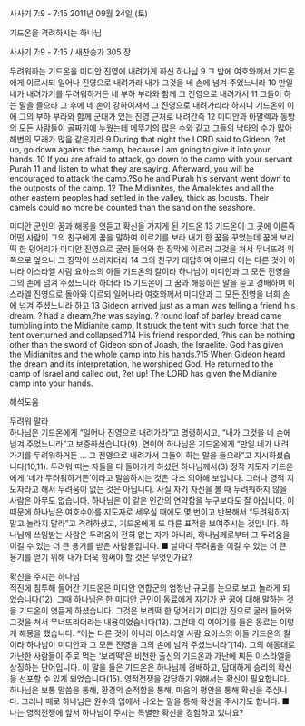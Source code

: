 사사기 7:9 - 7:15 
2011년 09월 24일 (토)

기드온을 격려하시는 하나님



사사기 7:9 - 7:15 / 새찬송가 305 장


두려워하는 기드온을 미디안 진영에 내려가게 하신 하나님
9 그 밤에 여호와께서 기드온에게 이르시되 일어나 진영으로 내려가라 내가 그것을 네 손에 넘겨 주었느니라 10 만일 네가 내려가기를 두려워하거든 네 부하 부라와 함께 그 진영으로 내려가서 11 그들이 하는 말을 들으라 그 후에 네 손이 강하여져서 그 진영으로 내려가리라 하시니 기드온이 이에 그의 부하 부라와 함께 군대가 있는 진영 근처로 내려간즉 12 미디안과 아말렉과 동방의 모든 사람들이 골짜기에 누웠는데 메뚜기의 많은 수와 같고 그들의 낙타의 수가 많아 해변의 모래가 많음 같은지라
9 During that night the LORD said to Gideon, ?et up, go down against the camp, because I am going to give it into your hands. 10 If you are afraid to attack, go down to the camp with your servant Purah 11 and listen to what they are saying. Afterward, you will be encouraged to attack the camp.?So he and Purah his servant went down to the outposts of the camp. 12 The Midianites, the Amalekites and all the other eastern peoples had settled in the valley, thick as locusts. Their camels could no more be counted than the sand on the seashore.

미디안 군인의 꿈과 해몽을 엿듣고 확신을 가지게 된 기드온
13 기드온이 그 곳에 이른즉 어떤 사람이 그의 친구에게 꿈을 말하여 이르기를 보라 내가 한 꿈을 꾸었는데 꿈에 보리떡 한 덩어리가 미디안 진영으로 굴러 들어와 한 장막에 이르러 그것을 쳐서 무너뜨려 위쪽으로 엎으니 그 장막이 쓰러지더라 14 그의 친구가 대답하여 이르되 이는 다른 것이 아니라 이스라엘 사람 요아스의 아들 기드온의 칼이라 하나님이 미디안과 그 모든 진영을 그의 손에 넘겨 주셨느니라 하더라 15 기드온이 그 꿈과 해몽하는 말을 듣고 경배하며 이스라엘 진영으로 돌아와 이르되 일어나라 여호와께서 미디안과 그 모든 진영을 너희 손에 넘겨 주셨느니라 하고
13 Gideon arrived just as a man was telling a friend his dream. ? had a dream,?he was saying. ? round loaf of barley bread came tumbling into the Midianite camp. It struck the tent with such force that the tent overturned and collapsed.?14 His friend responded, ?his can be nothing other than the sword of Gideon son of Joash, the Israelite. God has given the Midianites and the whole camp into his hands.?15 When Gideon heard the dream and its interpretation, he worshiped God. He returned to the camp of Israel and called out, ?et up! The LORD has given the Midianite camp into your hands.

해석도움





두려워 말라  
하나님은 기드온에게 “일어나 진영으로 내려가라”고 명령하시고, “내가 그것을 네 손에 넘겨 주었느니라”고 보증하셨습니다(9). 연이어 하나님은 기드온에게 “만일 네가 내려가기를 두려워하거든 … 그 진영으로 내려가서 그들이 하는 말을 들으라”고 지시하셨습니다(10,11). 두려워 떠는 자들을 다 돌아가게 하셨던 하나님께서(3) 정작 지도자 기드온에게 ‘네가 두려워하거든’이라고 말씀하시는 것은 다소 의아해 보입니다. 그러나 영적 지도자라고 해서 두려움이 없는 것은 아닙니다. 사실 자기 자신을 볼 때 두려워하지 않을 사람은 아무도 없습니다. 하나님은 이 같은 인간의 연약함을 누구보다도 잘 아십니다. 이 때문에 하나님은 여호수아를 지도자로 세우실 때에도 몇 번이고 반복해서 “두려워하지 말고 놀라지 말라”고 격려하셨고, 기드온에게 또 다른 표적을 보여주시는 것입니다. 하나님께 쓰임받는 사람은 두려움이 전혀 없는 자가 아니라, 하나님께로부터 그 두려움을 이길 수 있는 더 큰 용기를 받은 사람들입니다.
■ 날마다 두려움을 이길 수 있는 더 큰 용기를 얻기 위해 내가 더욱 힘써야 할 것은 무엇인가요?

확신을 주시는 하나님  
적진에 침투해 들어간 기드온은 미디안 연합군의 엄청난 규모를 눈으로 보고 놀라게 되었습니다(12). 그때 하나님은 한 미디안 군인이 동료에게 자기가 꾼 꿈에 대해 말하는 것을 기드온이 엿듣게 하셨습니다. 그것은 보리떡 한 덩어리가 미디안 진으로 굴러 들어와 그것을 쳐서 무너뜨리더라는 내용이었습니다(13). 그런데 이 이야기를 들은 동료는 이렇게 해몽을 했습니다. “이는 다른 것이 아니라 이스라엘 사람 요아스의 아들 기드온의 칼이라 하나님이 미디안과 그 모든 진영을 그의 손에 넘겨 주셨느니라”(14). 그의 해몽대로 가난한 사람들이 주로 먹는 ‘보리떡’은 비천한 출신의 기드온과 가난에 찌든 이스라엘을 상징하는 단어입니다. 이 말을 들은 기드온은 하나님께 경배하고, 담대하게 승리의 확신을 선포할 수 있게 되었습니다(15). 영적전쟁을 감당하기 위해서는 확신이 필요합니다. 하나님은 보통 말씀을 통해, 환경의 순적함을 통해, 마음의 평안을 통해 확신을 주십니다. 그러나 때로 하나님은 원수의 입에서 나오는 말을 통해 확신을 주시기도 합니다.
■ 나는 영적전쟁에 앞서 하나님이 주시는 특별한 확신을 경험하고 있나요?